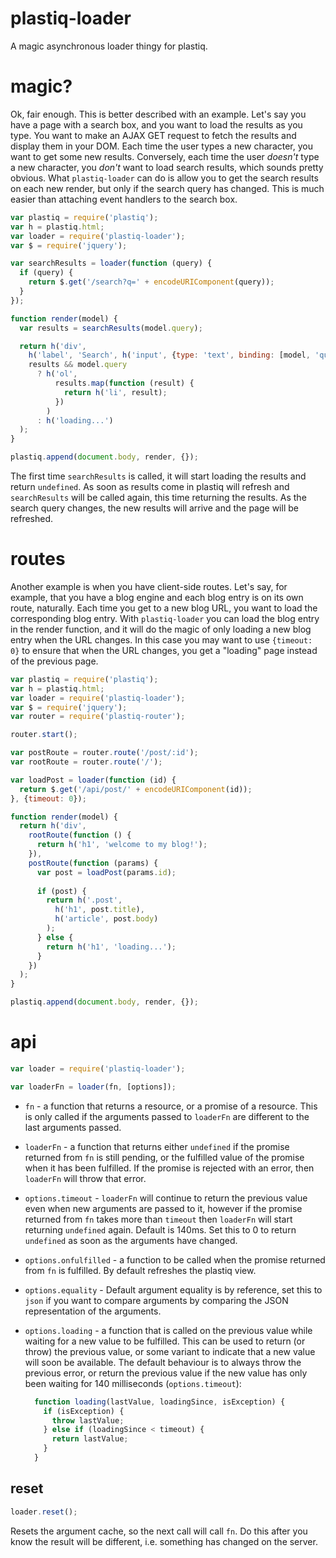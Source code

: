 # plastiq-loader

A magic asynchronous loader thingy for plastiq.

# magic?

Ok, fair enough. This is better described with an example. Let's say you have a page with a search box, and you want to load the results as you type. You want to make an AJAX GET request to fetch the results and display them in your DOM. Each time the user types a new character, you want to get some new results. Conversely, each time the user _doesn't_ type a new character, you _don't_ want to load search results, which sounds pretty obvious. What `plastiq-loader` can do is allow you to get the search results on each new render, but only if the search query has changed. This is much easier than attaching event handlers to the search box.

```js
var plastiq = require('plastiq');
var h = plastiq.html;
var loader = require('plastiq-loader');
var $ = require('jquery');

var searchResults = loader(function (query) {
  if (query) {
    return $.get('/search?q=' + encodeURIComponent(query));
  }
});

function render(model) {
  var results = searchResults(model.query);

  return h('div',
    h('label', 'Search', h('input', {type: 'text', binding: [model, 'query']})),
    results && model.query
      ? h('ol',
          results.map(function (result) {
            return h('li', result);
          })
        )
      : h('loading...')
  );
}

plastiq.append(document.body, render, {});
```

The first time `searchResults` is called, it will start loading the results and return `undefined`. As soon as results come in plastiq will refresh and `searchResults` will be called again, this time returning the results. As the search query changes, the new results will arrive and the page will be refreshed.

# routes

Another example is when you have client-side routes. Let's say, for example, that you have a blog engine and each blog entry is on its own route, naturally. Each time you get to a new blog URL, you want to load the corresponding blog entry. With `plastiq-loader` you can load the blog entry in the render function, and it will do the magic of only loading a new blog entry when the URL changes. In this case you may want to use `{timeout: 0}` to ensure that when the URL changes, you get a "loading" page instead of the previous page.

```js
var plastiq = require('plastiq');
var h = plastiq.html;
var loader = require('plastiq-loader');
var $ = require('jquery');
var router = require('plastiq-router');

router.start();

var postRoute = router.route('/post/:id');
var rootRoute = router.route('/');

var loadPost = loader(function (id) {
  return $.get('/api/post/' + encodeURIComponent(id));
}, {timeout: 0});

function render(model) {
  return h('div',
    rootRoute(function () {
      return h('h1', 'welcome to my blog!');
    }),
    postRoute(function (params) {
      var post = loadPost(params.id);
      
      if (post) {
        return h('.post',
          h('h1', post.title),
          h('article', post.body)
        );
      } else {
        return h('h1', 'loading...');
      }
    })
  );
}

plastiq.append(document.body, render, {});
```

# api

```js
var loader = require('plastiq-loader');

var loaderFn = loader(fn, [options]);
```

* `fn` - a function that returns a resource, or a promise of a resource. This is only called if the arguments passed to `loaderFn` are different to the last arguments passed.
* `loaderFn` - a function that returns either `undefined` if the promise returned from `fn` is still pending, or the fulfilled value of the promise when it has been fulfilled. If the promise is rejected with an error, then `loaderFn` will throw that error.
* `options.timeout` - `loaderFn` will continue to return the previous value even when new arguments are passed to it, however if the promise returned from `fn` takes more than `timeout` then `loaderFn` will start returning `undefined` again. Default is 140ms. Set this to 0 to return `undefined` as soon as the arguments have changed.
* `options.onfulfilled` - a function to be called when the promise returned from `fn` is fulfilled. By default refreshes the plastiq view.
* `options.equality` - Default argument equality is by reference, set this to `json` if you want to compare arguments by comparing the JSON representation of the arguments.
* `options.loading` - a function that is called on the previous value while waiting for a new value to be fulfilled. This can be used to return (or throw) the previous value, or some variant to indicate that a new value will soon be available. The default behaviour is to always throw the previous error, or return the previous value if the new value has only been waiting for 140 milliseconds (`options.timeout`):

    ```js
      function loading(lastValue, loadingSince, isException) {
        if (isException) {
          throw lastValue;
        } else if (loadingSince < timeout) {
          return lastValue;
        }
      }
    ```

## reset

```js
loader.reset();
```

Resets the argument cache, so the next call will call `fn`. Do this after you know the result will be different, i.e. something has changed on the server.
